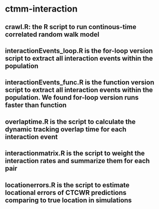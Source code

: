 # ctmm-interaction
## crawl.R: the R script to run continous-time correlated random walk model
## interactionEvents_loop.R is the for-loop version script to extract all interaction events within the population
## interactionEvents_func.R is the function version script to extract all interaction events within the population. We found for-loop version runs faster than function
## overlaptime.R is the script to calculate the dynamic tracking overlap time for each interaction event
## interactionmatrix.R is the script to weight the interaction rates and summarize them for each pair
## locationerrors.R is the script to estimate locational errors of CTCWR predictions comparing to true location in simulations
